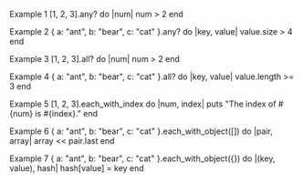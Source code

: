 Example 1
[1, 2, 3].any? do |num|
  num > 2
end


Example 2
{ a: "ant", b: "bear", c: "cat" }.any? do |key, value|
  value.size > 4
end

Example 3
[1, 2, 3].all? do |num|
  num > 2
end

Example 4
{ a: "ant", b: "bear", c: "cat" }.all? do |key, value|
  value.length >= 3
end

Example 5
[1, 2, 3].each_with_index do |num, index|
  puts "The index of #{num} is #{index}."
end

Example 6
{ a: "ant", b: "bear", c: "cat" }.each_with_object([]) do |pair, array|
  array << pair.last
end

Example 7
{ a: "ant", b: "bear", c: "cat" }.each_with_object({}) do |(key, value), hash|
  hash[value] = key
end
